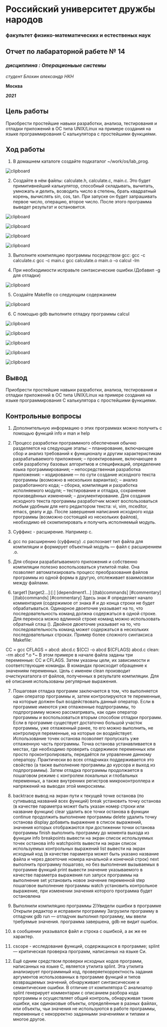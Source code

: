 # Российский университет дружбы народов
### факультет физико-математических и естественых наук






## Отчет по лабараторной рабете № 14
### *дисциплина : Операционыые системы*
*студент Блохин александр НКН*

**Москва**

***2021***


## Цель работы
Приобрести простейшие навыки разработки, анализа, тестирования и отладки
приложений в ОС типа UNIX/Linux на примере создания на языке программирования С калькулятора с простейшими функциями.


## **Ход работы**
1. В домашнем каталоге создайте подкаталог ~/work/os/lab_prog.

![clipboard](https://i.imgur.com/SFAOWvS.png)


2. Создайте в нём файлы: calculate.h, calculate.c, main.c.
Это будет примитивнейший калькулятор, способный складывать, вычитать,
умножать и делить, возводить число в степень, брать квадратный корень, вычислять sin, cos, tan. При запуске он будет запрашивать первое число, операцию,
второе число. После этого программа выведет результат и остановится.

![clipboard](https://i.imgur.com/XNRWsAg.png)

![clipboard](https://i.imgur.com/5vftzZK.png)

![clipboard](https://i.imgur.com/8NH204x.png)

![clipboard](https://i.imgur.com/uurh9ch.png)


3. Выполните компиляцию программы посредством gcc:
gcc -c calculate.c
gcc -c main.c
gcc calculate.o main.o -o calcul -lm




4. При необходимости исправьте синтаксические ошибки.(Добавил -g для отладки)

![clipboard](https://i.imgur.com/AkMZR0z.png)


5. Создайте Makefile со следующим содержанием

![clipboard](https://i.imgur.com/GPY05ut.png)




6. С помощью gdb выполните отладку программы calcul

![clipboard](https://i.imgur.com/37Wse4d.png)


![clipboard](https://i.imgur.com/pAqLBT2.png)

![clipboard](https://i.imgur.com/mrkUKuN.png)

![clipboard](https://i.imgur.com/R92w5Ek.png)

![clipboard](https://i.imgur.com/PeuHHq6.png)


## Вывод
Приобрести простейшие навыки разработки, анализа, тестирования и отладки
приложений в ОС типа UNIX/Linux на примере создания на языке программирования С калькулятора с простейшими функциями.


## Контрольные вопросы

1. Дополнительную информацию о этих программах можно получить с помощью функций info и man и help

2. Процесс разработки программного обеспечения обычно разделяется на следующие этапы: – планирование, включающее сбор и анализ требований к функционалу и другим характеристикам разрабатываемого приложения;
– проектирование, включающее в себя разработку базовых алгоритмов и спецификаций, определение языка программирования;
– непосредственная разработка приложения:
– кодирование — по сути создание исходного текста программы (возможно в нескольких вариантах);
– анализ разработанного кода;
– сборка, компиляция и разработка исполняемого модуля;
– тестирование и отладка, сохранение произведённых изменений;
– документирование.
Для создания исходного текста программы разработчик может воспользоваться любым удобным для него редактором текста: vi, vim, mceditor, emacs, geany и др. После завершения написания исходного кода программы (возможно состоящей из нескольких файлов), необходимо её скомпилировать и получить исполняемый модуль.

3. Суффикс - расширение. Например с.

4. gcc по расширению (суффиксу) .c распознает тип файла для компиляции и формирует объектный модуль — файл с расширением .o.

5. Для сборки разрабатываемого приложения и собственно компиляции полезно воспользоваться утилитой make. Она позволяет автоматизировать процесс преобразования файлов программы из одной формы в другую, отслеживает взаимосвязи между файлами.

6. target1 [target2...]:[:] [dependment1...] [(tab)commands] [#commentary]
[(tab)commands] [#commentary]
Здесь знак # определяет начало комментария (содержимое от знака # и до конца строки не будет обрабатываться. Одинарное двоеточие указывает на то, что последовательность команд должна содержаться в одной строке. Для переноса можно вдлинной строке команд можно использовать обратный слэш (). Двойное двоеточие указывает на то, что последовательность команд может содержаться в нескольких последовательных строках. Пример более сложного синтаксиса Makefile:

CC = gcc
CFLAGS =
abcd: abcd.c
$(CC) -o abcd $(CFLAGS) abcd.c
clean:
-rm abcd *.o *~
В этом примере в начале файла заданы три переменные: CC и CFLAGS. Затем указаны цели, их зависимости и соответствующие команды. В командах происходит обращение к значениям переменных. Цель с именем clean производит очисткукаталога от файлов, полученных в результате компиляции. Для её описания использованы регулярные выражения.

7. Пошаговая отладка программ заключается в том, что выполняется один оператор программы и, затем контролируются те переменные, на которые должен был воздействовать данный оператор. Если в программе имеются уже отлаженные подпрограммы, то подпрограмму можно рассматривать, как один оператор программы и воспользоваться вторым способом отладки программ. Если в программе существует достаточно большой участок программы, уже отлаженный ранее, то его можно выполнить, не контролируя переменные, на которые он воздействует. Использование точек останова позволяет пропускать уже отлаженную часть программы. Точка останова устанавливается в местах, где необходимо проверить содержимое переменных или просто проконтролировать, передаётся ли управление данному оператору. Практически во всех отладчиках поддерживается это свойство (а также выполнение программы до курсора и выход из подпрограммы). Затем отладка программы продолжается в пошаговом режиме с контролем локальных и глобальных переменных, а также внутренних регистров микроконтроллера и напряжений на выводах этой микросхемы.

8. backtrace вывод на экран пути к текущей точке останова (по сутивывод названий всех функций)
break установить точку останова (в качестве параметра может быть указан номер строки или название функции)
clear удалить все точки останова в функции
continue продолжить выполнение программы
delete удалить точку останова
display добавить выражение в список выражений, значения которых отображаются при достижении точки останова программы
finish выполнить программу до момента выхода из функции
info breakpoints вывести на экран список используемых точек останова
info watchpoints вывести на экран список используемых контрольных выражений
list вывести на экран исходный код (в качестве параметра может быть указано название файла и через двоеточие номера начальной и конечной строк)
next выполнить программу пошагово, но без выполнения вызываемых в программе функций
print вывести значение указываемого в качестве параметра выражения
run запуск программы на выполнение
set установить новое значение переменной
step пошаговое выполнение программы
watch установить контрольное выражение, при изменении значения которого программа будет остановлена

9. Выполнили компиляцию программы 2)Увидели ошибки в программе
Открыли редактор и исправили программу
Загрузили программу в отладчик gdb
run — отладчик выполнил программу, мы ввели требуемые значения.
программа завершена, gdb не видит ошибок.
10. в сообшении указывался файл и строка с ошибкой, а ак же ее характер.

11. cscope - исследование функций, содержащихся в программе; splint — критическая проверка программ, написанных на языке Си.

12. Ещё одним средством проверки исходных кодов программ, написанных на языке C, является утилита splint. Эта утилита анализирует программный код, проверяеткорректность задания аргументов использованных в программе функций и типов возвращаемых значений, обнаруживает синтаксические и семантические ошибки. В отличие от компилятора C анализатор splint генерирует комментарии с описанием разбора кода программы и осуществляет общий контроль, обнаруживая такие ошибки, как одинаковые объекты, определённые в разных файлах, или объекты, чьи значения не используются в работе программы, переменные с некорректно заданными значениями и типами и многое другое.